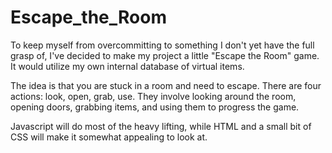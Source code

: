 # Escape_the_Room

To keep myself from overcommitting to something I don't yet have the full grasp of, I've decided to make my project a little "Escape the Room" game. It would utilize my own internal database of virtual items.

The idea is that you are stuck in a room and need to escape. There are four actions: look, open, grab, use. They involve looking around the room, opening doors, grabbing items, and using them to progress the game.

Javascript will do most of the heavy lifting, while HTML and a small bit of CSS will make it somewhat appealing to look at. 
